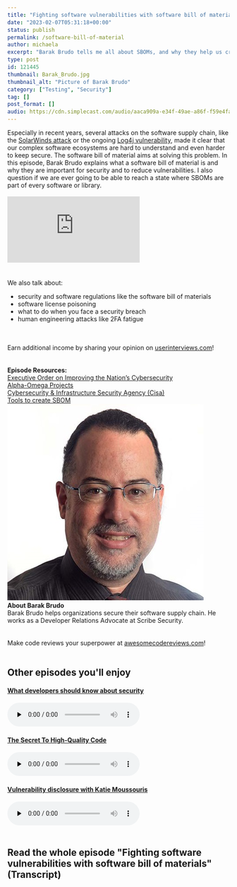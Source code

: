 ```yaml
---
title: "Fighting software vulnerabilities with software bill of materials"
date: "2023-02-07T05:31:18+00:00"
status: publish
permalink: /software-bill-of-material
author: michaela
excerpt: "Barak Brudo tells me all about SBOMs, and why they help us create more reliable software, with fewer vulnerabilities."
type: post
id: 121445
thumbnail: Barak_Brudo.jpg
thumbnail_alt: "Picture of Barak Brudo"
category: ["Testing", "Security"]
tag: []
post_format: []
audio: https://cdn.simplecast.com/audio/aaca909a-e34f-49ae-a86f-f59e4fa807f0/episodes/db25d83a-0607-40a5-af95-5e7ac3928498/audio/7f3a14eb-826e-4801-956b-c2ce631657d8/default_tc.mp3
---
```


<div class="episode-about">
    Especially in recent years, several attacks on the software supply chain, like the <a href="https://www.businessinsider.com/solarwinds-hack-explained-government-agencies-cyber-security-2020-12">SolarWinds attack</a> or the ongoing <a href="https://www.ncsc.gov.uk/news/apache-log4j-vulnerability">Log4j vulnerability</a>, made it clear that our complex software ecosystems are hard to understand and even harder to keep secure. 
    The software bill of material aims at solving this problem. In this episode, Barak Brudo explains what a software bill of material is and why they are important for security and to reduce vulnerabilities. I also question if we are ever going to be able to reach a state where SBOMs are part of every software or library.
<br/> <br/>

<div class="video-container">
<iframe class="video" src="https://www.youtube-nocookie.com/embed/onwv7fpePVQ" title="YouTube video player" rel=0"  frameborder="0" allowfullscreen="allowfullscreen allow="accelerometer; autoplay; clipboard-write; encrypted-media; gyroscope; picture-in-picture" allowfullscreen></iframe>
</div>
    <br/> <br/>We also talk about:
    <ul>
        <li> security and software regulations like the software bill of materials</li>
        <li> software license poisoning</li>
        <li> what to do when you face a security breach</li>
        <li> human engineering attacks like 2FA fatigue</li>
    </ul>
</div>
<br/><br/>
<div class="sponsorship">
Earn additional income by sharing your opinion on <a href="https://www.userinterviews.com/hello" target="_blank" rel="noopener noreferrer">userinterviews.com</a>!
</div> 
<br/><br/>
<div class=" episode-links">
<b>Episode Resources:</b><br/>
    <a href="https://www.whitehouse.gov/briefing-room/presidential-actions/2021/05/12/executive-order-on-improving-the-nations-cybersecurity/" target="_blank" rel="noopener noreferrer">Executive Order on Improving the Nation’s Cybersecurity</a><br/>
    <a href="https://www.alphaomegaprojects.com/about" target="_blank" rel="noopener noreferrer">Alpha-Omega Projects</a><br/>
    <a href="https://www.cisa.gov/" target="_blank" rel="noopener noreferrer">Cybersecurity & Infrastructure Security Agency (Cisa)</a><br/>
    <a href="https://www.csoonline.com/article/3667483/8-top-sbom-tools-to-consider.html" target="_blank" rel="noopener noreferrer">Tools to create SBOM</a><br/>
</div>

<div class="row pt-2 align-items-center">
    <div class="col-4 guest-picture">
    <img src="Barak_Brudo.jpg" alt="Barak Brudo"/>
    </div>
    <div class="col-8 guest-about">
    <b>About Barak Brudo</b><br/>
    Barak Brudo helps organizations secure their software supply chain. He works as a Developer Relations Advocate at Scribe Security.
    </div>
</div>
<br/><br/>
<div class="sponsorship">
Make code reviews your superpower at <a href="https://awesomecodereviews.com">awesomecodereviews.com</a>!
</div> 

<br/>
<div>
  <h2>Other episodes you'll enjoy</h2>
<div class="row-md-6">
      <div class="row g-0 border rounded overflow-hidden flex-md-row mb-4 shadow-sm h-md-250 position-relative">
          <div class="col p-4 d-flex flex-column position-static">
            <a href="https://www.software-engineering-unlocked.com/developer-security-troy-hunt/"><h4 class="mb-0">What developers should know about security</h3></a>
  <audio controls preload="none">
               <source src="https://cdn.simplecast.com/audio/aaca90/aaca909a-e34f-49ae-a86f-f59e4fa807f0/631fb569-139b-4b95-9693-943a4c247a82/episode-14-troy-hunt-ready_tc.mp3" />
              </audio>
          </div>
        </div>
      </div>
	  <div class="row-md-6">
      <div class="row g-0 border rounded overflow-hidden flex-md-row mb-4 shadow-sm h-md-250 position-relative">
          <div class="col p-4 d-flex flex-column position-static">
            <a href="https://www.software-engineering-unlocked.com/high-quality-code/"><h4 class="mb-0">The Secret To High-Quality Code </h3></a>
  <audio controls preload="none">
               <source src="https://cdn.simplecast.com/audio/aaca909a-e34f-49ae-a86f-f59e4fa807f0/episodes/47f883a9-4633-4c1b-9e5f-c673f3b0b280/audio/5497ed3e-ecfd-4df1-ac15-28738a2a08fd/default_tc.mp3" />
              </audio>
          </div>
        </div>
      </div>
		  <div class="row-md-6">
      <div class="row g-0 border rounded overflow-hidden flex-md-row mb-4 shadow-sm h-md-250 position-relative">
          <div class="col p-4 d-flex flex-column position-static">
            <a href="https://www.software-engineering-unlocked.com/vulnerability-disclosure-katie-moussouris/"><h4 class="mb-0">Vulnerability disclosure with Katie Moussouris</h3></a>
  <audio controls preload="none">
               <source src="https://cdn.simplecast.com/audio/aaca909a-e34f-49ae-a86f-f59e4fa807f0/episodes/a407c606-b977-44d4-9941-10b59e579fd3/audio/898fd8db-8e4a-4055-bf95-9c764d63e264/default_tc.mp3" />
              </audio>
          </div>
        </div>
      </div>
</div>
<br/>

## Read the whole episode "Fighting software vulnerabilities with software bill of materials" (Transcript)
